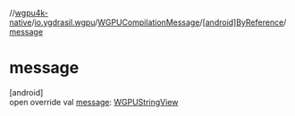//[wgpu4k-native](../../../../index.md)/[io.ygdrasil.wgpu](../../index.md)/[WGPUCompilationMessage](../index.md)/[[android]ByReference](index.md)/[message](message.md)

# message

[android]\
open override val [message](message.md): [WGPUStringView](../../-w-g-p-u-string-view/index.md)